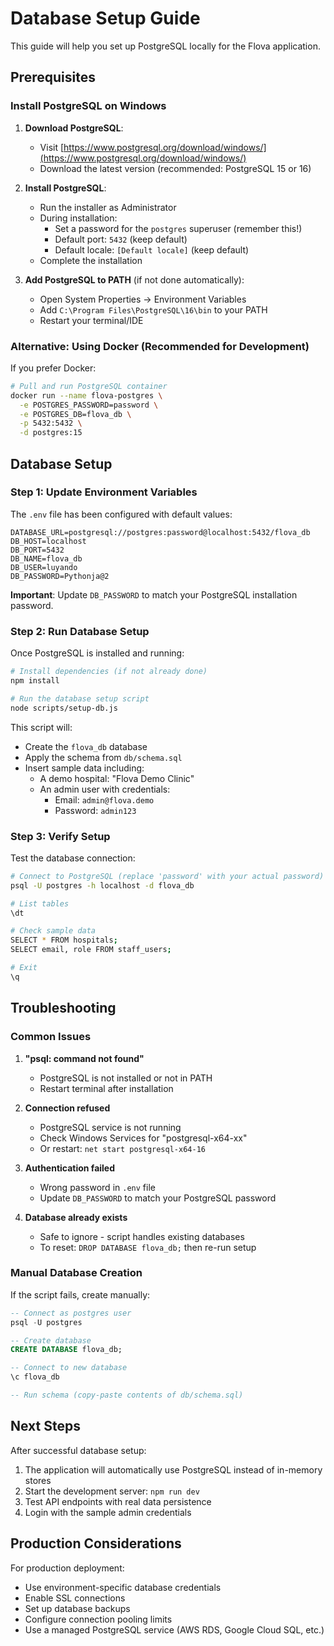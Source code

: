 # Database Setup Guide

This guide will help you set up PostgreSQL locally for the Flova application.

## Prerequisites

### Install PostgreSQL on Windows

1. **Download PostgreSQL**:
   - Visit [https://www.postgresql.org/download/windows/](https://www.postgresql.org/download/windows/)
   - Download the latest version (recommended: PostgreSQL 15 or 16)

2. **Install PostgreSQL**:
   - Run the installer as Administrator
   - During installation:
     - Set a password for the `postgres` superuser (remember this!)
     - Default port: `5432` (keep default)
     - Default locale: `[Default locale]` (keep default)
   - Complete the installation

3. **Add PostgreSQL to PATH** (if not done automatically):
   - Open System Properties → Environment Variables
   - Add `C:\Program Files\PostgreSQL\16\bin` to your PATH
   - Restart your terminal/IDE

### Alternative: Using Docker (Recommended for Development)

If you prefer Docker:

```bash
# Pull and run PostgreSQL container
docker run --name flova-postgres \
  -e POSTGRES_PASSWORD=password \
  -e POSTGRES_DB=flova_db \
  -p 5432:5432 \
  -d postgres:15
```

## Database Setup

### Step 1: Update Environment Variables

The `.env` file has been configured with default values:

```env
DATABASE_URL=postgresql://postgres:password@localhost:5432/flova_db
DB_HOST=localhost
DB_PORT=5432
DB_NAME=flova_db
DB_USER=luyando
DB_PASSWORD=Pythonja@2
```

**Important**: Update `DB_PASSWORD` to match your PostgreSQL installation password.

### Step 2: Run Database Setup

Once PostgreSQL is installed and running:

```bash
# Install dependencies (if not already done)
npm install

# Run the database setup script
node scripts/setup-db.js
```

This script will:
- Create the `flova_db` database
- Apply the schema from `db/schema.sql`
- Insert sample data including:
  - A demo hospital: "Flova Demo Clinic"
  - An admin user with credentials:
    - Email: `admin@flova.demo`
    - Password: `admin123`

### Step 3: Verify Setup

Test the database connection:

```bash
# Connect to PostgreSQL (replace 'password' with your actual password)
psql -U postgres -h localhost -d flova_db

# List tables
\dt

# Check sample data
SELECT * FROM hospitals;
SELECT email, role FROM staff_users;

# Exit
\q
```

## Troubleshooting

### Common Issues

1. **"psql: command not found"**
   - PostgreSQL is not installed or not in PATH
   - Restart terminal after installation

2. **Connection refused**
   - PostgreSQL service is not running
   - Check Windows Services for "postgresql-x64-xx"
   - Or restart: `net start postgresql-x64-16`

3. **Authentication failed**
   - Wrong password in `.env` file
   - Update `DB_PASSWORD` to match your PostgreSQL password

4. **Database already exists**
   - Safe to ignore - script handles existing databases
   - To reset: `DROP DATABASE flova_db;` then re-run setup

### Manual Database Creation

If the script fails, create manually:

```sql
-- Connect as postgres user
psql -U postgres

-- Create database
CREATE DATABASE flova_db;

-- Connect to new database
\c flova_db

-- Run schema (copy-paste contents of db/schema.sql)
```

## Next Steps

After successful database setup:

1. The application will automatically use PostgreSQL instead of in-memory stores
2. Start the development server: `npm run dev`
3. Test API endpoints with real data persistence
4. Login with the sample admin credentials

## Production Considerations

For production deployment:

- Use environment-specific database credentials
- Enable SSL connections
- Set up database backups
- Configure connection pooling limits
- Use a managed PostgreSQL service (AWS RDS, Google Cloud SQL, etc.)